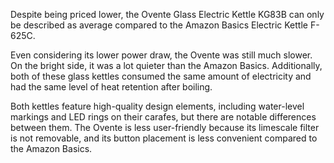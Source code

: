 Despite being priced lower, the Ovente Glass Electric Kettle KG83B can only be described as average compared to the Amazon Basics Electric Kettle F-625C.

Even considering its lower power draw, the Ovente was still much slower. On the bright side, it was a lot quieter than the Amazon Basics. Additionally, both of these glass kettles consumed the same amount of electricity and had the same level of heat retention after boiling.

Both kettles feature high-quality design elements, including water-level markings and LED rings on their carafes, but there are notable differences between them. The Ovente is less user-friendly because its limescale filter is not removable, and its button placement is less convenient compared to the Amazon Basics.